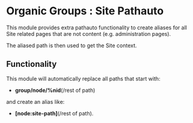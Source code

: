 # Organic Groups : Site Pathauto
This module provides extra pathauto functionality to create aliases for all Site
related pages that are not content (e.g. administration pages).

The aliased path is then used to get the Site context.

## Functionality
This module will automatically replace all paths that start with:

* **group/node/%nid**(/rest of path)

and create an alias like:

* **\[node:site-path\]**(/rest of path).

